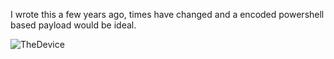 I wrote this a few years ago, times have changed and a encoded powershell based payload would be ideal.

![TheDevice](https://i.imgur.com/BQXSZWM.jpg)
